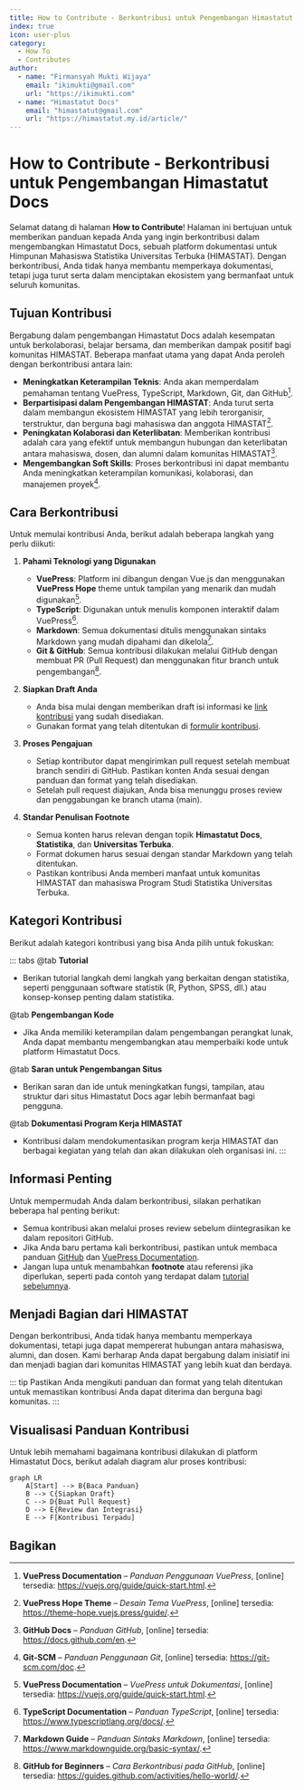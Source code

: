 ```yaml
--- 
title: How to Contribute - Berkontribusi untuk Pengembangan Himastatut Docs
index: true
icon: user-plus
category:
  - How To
  - Contributes
author:
  - name: "Firmansyah Mukti Wijaya"
    email: "ikimukti@gmail.com"
    url: "https://ikimukti.com"
  - name: "Himastatut Docs"
    email: "himastatut@gmail.com"
    url: "https://himastatut.my.id/article/"
--- 
```


# How to Contribute - Berkontribusi untuk Pengembangan Himastatut Docs

Selamat datang di halaman **How to Contribute**! Halaman ini bertujuan untuk memberikan panduan kepada Anda yang ingin berkontribusi dalam mengembangkan Himastatut Docs, sebuah platform dokumentasi untuk Himpunan Mahasiswa Statistika Universitas Terbuka (HIMASTAT). Dengan berkontribusi, Anda tidak hanya membantu memperkaya dokumentasi, tetapi juga turut serta dalam menciptakan ekosistem yang bermanfaat untuk seluruh komunitas.

## Tujuan Kontribusi

Bergabung dalam pengembangan Himastatut Docs adalah kesempatan untuk berkolaborasi, belajar bersama, dan memberikan dampak positif bagi komunitas HIMASTAT. Beberapa manfaat utama yang dapat Anda peroleh dengan berkontribusi antara lain:

- **Meningkatkan Keterampilan Teknis**: Anda akan memperdalam pemahaman tentang VuePress, TypeScript, Markdown, Git, dan GitHub[^1].
- **Berpartisipasi dalam Pengembangan HIMASTAT**: Anda turut serta dalam membangun ekosistem HIMASTAT yang lebih terorganisir, terstruktur, dan berguna bagi mahasiswa dan anggota HIMASTAT[^2].
- **Peningkatan Kolaborasi dan Keterlibatan**: Memberikan kontribusi adalah cara yang efektif untuk membangun hubungan dan keterlibatan antara mahasiswa, dosen, dan alumni dalam komunitas HIMASTAT[^3].
- **Mengembangkan Soft Skills**: Proses berkontribusi ini dapat membantu Anda meningkatkan keterampilan komunikasi, kolaborasi, dan manajemen proyek[^4].

## Cara Berkontribusi

Untuk memulai kontribusi Anda, berikut adalah beberapa langkah yang perlu diikuti:

1. **Pahami Teknologi yang Digunakan**
   - **VuePress**: Platform ini dibangun dengan Vue.js dan menggunakan **VuePress Hope** theme untuk tampilan yang menarik dan mudah digunakan[^5].
   - **TypeScript**: Digunakan untuk menulis komponen interaktif dalam VuePress[^6].
   - **Markdown**: Semua dokumentasi ditulis menggunakan sintaks Markdown yang mudah dipahami dan dikelola[^7].
   - **Git & GitHub**: Semua kontribusi dilakukan melalui GitHub dengan membuat PR (Pull Request) dan menggunakan fitur branch untuk pengembangan[^8].

2. **Siapkan Draft Anda**
   - Anda bisa mulai dengan memberikan draft isi informasi ke [link kontribusi](cara-kirim-kontribusi.md) yang sudah disediakan.
   - Gunakan format yang telah ditentukan di [formulir kontribusi](#).

3. **Proses Pengajuan**
   - Setiap kontributor dapat mengirimkan pull request setelah membuat branch sendiri di GitHub. Pastikan konten Anda sesuai dengan panduan dan format yang telah disediakan.
   - Setelah pull request diajukan, Anda bisa menunggu proses review dan penggabungan ke branch utama (main).

4. **Standar Penulisan Footnote**
   - Semua konten harus relevan dengan topik **Himastatut Docs**, **Statistika**, dan **Universitas Terbuka**.
   - Format dokumen harus sesuai dengan standar Markdown yang telah ditentukan.
   - Pastikan kontribusi Anda memberi manfaat untuk komunitas HIMASTAT dan mahasiswa Program Studi Statistika Universitas Terbuka.

## Kategori Kontribusi

Berikut adalah kategori kontribusi yang bisa Anda pilih untuk fokuskan:

::: tabs
@tab **Tutorial**
- Berikan tutorial langkah demi langkah yang berkaitan dengan statistika, seperti penggunaan software statistik (R, Python, SPSS, dll.) atau konsep-konsep penting dalam statistika.

@tab **Pengembangan Kode**
- Jika Anda memiliki keterampilan dalam pengembangan perangkat lunak, Anda dapat membantu mengembangkan atau memperbaiki kode untuk platform Himastatut Docs.

@tab **Saran untuk Pengembangan Situs**
- Berikan saran dan ide untuk meningkatkan fungsi, tampilan, atau struktur dari situs Himastatut Docs agar lebih bermanfaat bagi pengguna.

@tab **Dokumentasi Program Kerja HIMASTAT**
- Kontribusi dalam mendokumentasikan program kerja HIMASTAT dan berbagai kegiatan yang telah dan akan dilakukan oleh organisasi ini.
:::

## Informasi Penting

Untuk mempermudah Anda dalam berkontribusi, silakan perhatikan beberapa hal penting berikut:

- Semua kontribusi akan melalui proses review sebelum diintegrasikan ke dalam repositori GitHub.
- Jika Anda baru pertama kali berkontribusi, pastikan untuk membaca panduan [GitHub](https://git-scm.com/doc) dan [VuePress Documentation](https://vuejs.org/guide/quick-start.html).
- Jangan lupa untuk menambahkan **footnote** atau referensi jika diperlukan, seperti pada contoh yang terdapat dalam [tutorial sebelumnya](#).

## Menjadi Bagian dari HIMASTAT

Dengan berkontribusi, Anda tidak hanya membantu memperkaya dokumentasi, tetapi juga dapat mempererat hubungan antara mahasiswa, alumni, dan dosen. Kami berharap Anda dapat bergabung dalam inisiatif ini dan menjadi bagian dari komunitas HIMASTAT yang lebih kuat dan berdaya.

[^1]: **VuePress Documentation** – *Panduan Penggunaan VuePress*, [online] tersedia: <https://vuejs.org/guide/quick-start.html>.
[^2]: **VuePress Hope Theme** – *Desain Tema VuePress*, [online] tersedia: <https://theme-hope.vuejs.press/guide/>.
[^3]: **GitHub Docs** – *Panduan GitHub*, [online] tersedia: <https://docs.github.com/en>.
[^4]: **Git-SCM** – *Panduan Penggunaan Git*, [online] tersedia: <https://git-scm.com/doc>.
[^5]: **VuePress Documentation** – *VuePress untuk Dokumentasi*, [online] tersedia: <https://vuejs.org/guide/quick-start.html>.
[^6]: **TypeScript Documentation** – *Panduan TypeScript*, [online] tersedia: <https://www.typescriptlang.org/docs/>.
[^7]: **Markdown Guide** – *Panduan Sintaks Markdown*, [online] tersedia: <https://www.markdownguide.org/basic-syntax/>.
[^8]: **GitHub for Beginners** – *Cara Berkontribusi pada GitHub*, [online] tersedia: <https://guides.github.com/activities/hello-world/>.

::: tip
Pastikan Anda mengikuti panduan dan format yang telah ditentukan untuk memastikan kontribusi Anda dapat diterima dan berguna bagi komunitas.
:::

## Visualisasi Panduan Kontribusi

Untuk lebih memahami bagaimana kontribusi dilakukan di platform Himastatut Docs, berikut adalah diagram alur proses kontribusi:

```mermaid
graph LR
    A[Start] --> B{Baca Panduan}
    B --> C{Siapkan Draft}
    C --> D{Buat Pull Request}
    D --> E{Review dan Integrasi}
    E --> F[Kontribusi Terpadu]
```

## Bagikan
<Share colorful />
<GitContributors />
<GitChangelog />